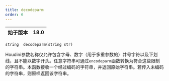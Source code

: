 ```yaml
---
title: decodeparm
order: 6
---
```

| 始于版本 | 18.0 |
| --- | --- |

`string  decodeparm(string str)`

Houdini参数名称仅允许包含字母、数字（用于多重参数的）井号字符以及下划线，且不能以数字开头。任意字符串可通过`encodeparm`函数转换为符合这些限制的字符串。本函数接收一个经过编码的字符串，并返回原始字符串。若传入未编码的字符串，则原样返回该字符串。
